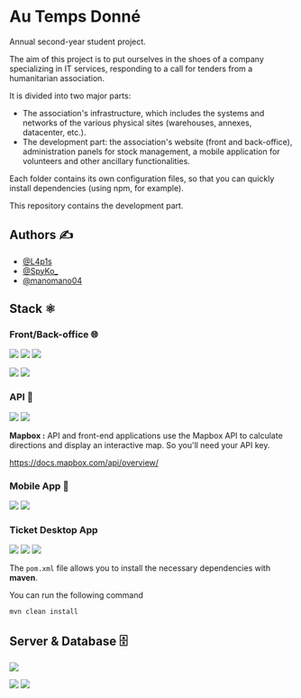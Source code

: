 # Au Temps Donné

Annual second-year student project.

The aim of this project is to put ourselves in the shoes of a company specializing in IT services, responding to a call for tenders from a humanitarian association. 

It is divided into two major parts: 
- The association's infrastructure, which includes the systems and networks of the various physical sites (warehouses, annexes, datacenter, etc.).
- The development part: the association's website (front and back-office), administration panels for stock management, a mobile application for volunteers and other ancillary functionalities.

Each folder contains its own configuration files, so that you can quickly install dependencies (using npm, for example).

This repository contains the development part.

## Authors ✍️

- [@L4p1s](https://www.github.com/PommePain)
- [@SpyKo_](https://github.com/Spykoninho)
- [@manomano04](https://github.com/manomano04)

## Stack ⚛

### Front/Back-office 🌐

<p>
    <img src="https://img.shields.io/badge/html5-%23E34F26.svg?style=for-the-badge&logo=html5&logoColor=white">
    <img src="https://img.shields.io/badge/css3-%231572B6.svg?style=for-the-badge&logo=css3&logoColor=white">
    <img src="https://img.shields.io/badge/javascript-%23323330.svg?style=for-the-badge&logo=javascript&logoColor=%23F7DF1E">
</p>
<p>
    <img src="https://img.shields.io/badge/node.js-6DA55F?style=for-the-badge&logo=node.js&logoColor=white">
    <img src="https://img.shields.io/badge/react-%2320232a.svg?style=for-the-badge&logo=react&logoColor=%2361DAFB">
</p>

### API 🔗

<p>
<img src="https://img.shields.io/badge/node.js-6DA55F?style=for-the-badge&logo=node.js&logoColor=white">
<img src="https://img.shields.io/badge/express.js-%23404d59.svg?style=for-the-badge&logo=express&logoColor=%2361DAFB">
</p>

**Mapbox :** API and front-end applications use the Mapbox API to calculate directions and display an interactive map. So you'll need your API key.

https://docs.mapbox.com/api/overview/

### Mobile App 📱

<p>
    <img src="https://img.shields.io/badge/kotlin-%237F52FF.svg?style=for-the-badge&logo=kotlin&logoColor=white">
    <img src="https://img.shields.io/badge/Android-3DDC84?style=for-the-badge&logo=android&logoColor=white">
</p>

### Ticket Desktop App

<p>
    <img src="https://img.shields.io/badge/java-%23ED8B00.svg?style=for-the-badge&logo=openjdk&logoColor=white">
    <img src="https://img.shields.io/badge/javafx-%23FF0000.svg?style=for-the-badge&logo=javafx&logoColor=white">
    <img src="https://img.shields.io/badge/Apache%20Maven-C71A36?style=for-the-badge&logo=Apache%20Maven&logoColor=white">
</p>

The `pom.xml` file allows you to install the necessary dependencies with **maven**.

You can run the following command
```bash
mvn clean install
```

## Server & Database 🗄️

<img src="https://img.shields.io/badge/Debian-D70A53?style=for-the-badge&logo=debian&logoColor=white">
<p><img src="https://img.shields.io/badge/MariaDB-003545?style=for-the-badge&logo=mariadb&logoColor=white">
<img src="https://img.shields.io/badge/mysql-%2300f.svg?style=for-the-badge&logo=mysql&logoColor=white"></p>